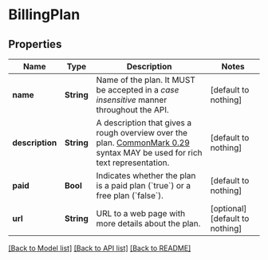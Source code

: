 # BillingPlan


## Properties
Name | Type | Description | Notes
------------ | ------------- | ------------- | -------------
**name** | **String** | Name of the plan. It MUST be accepted in a *case insensitive* manner throughout the API. | [default to nothing]
**description** | **String** | A description that gives a rough overview over the plan.  [CommonMark 0.29](http://commonmark.org/) syntax MAY be used for rich text representation. | [default to nothing]
**paid** | **Bool** | Indicates whether the plan is a paid plan (&#x60;true&#x60;) or a free plan (&#x60;false&#x60;). | [default to nothing]
**url** | **String** | URL to a web page with more details about the plan. | [optional] [default to nothing]


[[Back to Model list]](../README.md#models) [[Back to API list]](../README.md#api-endpoints) [[Back to README]](../README.md)


